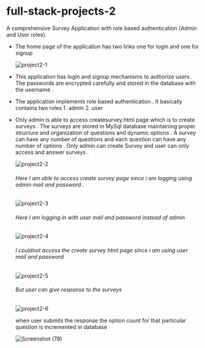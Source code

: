 # full-stack-projects-2

A comprehensive Survey Application with role based authentication (Admin and User roles).

- The home page of the application has two links one for login and one for signup

  ![project2-1](https://github.com/Kedhar193/full-stack-projects-2/assets/115712936/03c0954c-32ad-405b-8368-0f276b5ea3c2)

  

- This application has login and signup mechanisms to authorize users . The passwords are encrypted carefully and stored in the database with the username .

  

- The application implements role based authentication . It basically contains two roles 1. admin   2. user


- Only admin is able to access createsurvey.html page which is to create surveys . The surveys are stored in MySql database maintaining proper structure and organization of questions and dynamic options . A survey can have any number of questions and each question can have any number of options . Only admin can create Survey and user can only access and answer surveys .

  ![project2-2](https://github.com/Kedhar193/full-stack-projects-2/assets/115712936/4b20a668-31da-476e-ac35-2b77833f0be6)

  ###### Here I am able to access create survey page since i am logging using admin mail and password .

  
  ![project2-3](https://github.com/Kedhar193/full-stack-projects-2/assets/115712936/156176a3-ba27-4275-b98a-13d575f2aa72)

  ###### Here I am logging in with user mail and password instead of admin


  ![project2-4](https://github.com/Kedhar193/full-stack-projects-2/assets/115712936/2f288013-8a6c-4eeb-8e25-8dedd69fb4e1)


  ###### I couldnot access the create survey html page since i am using user mail and password

  ![project2-5](https://github.com/Kedhar193/full-stack-projects-2/assets/115712936/e7fea351-cf61-470b-a447-fefd1c6b1c8f)


  ###### But user can give response to the surveys

  ![project2-6](https://github.com/Kedhar193/full-stack-projects-2/assets/115712936/3608e295-d13e-4696-a872-8147feb78307)


  when user submits the response the option count for that particular question is incremented in database


  ![Screenshot (78)](https://github.com/Kedhar193/full-stack-projects-2/assets/115712936/995f1571-4ed6-41e9-b31d-a8c6606bddc1)



